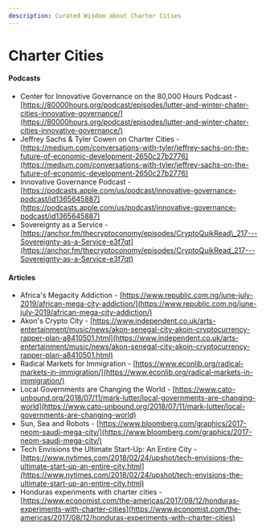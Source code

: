 ```yaml
---
description: Curated Wisdom about Charter Cities
---
```


# Charter Cities

#### Podcasts

* Center for Innovative Governance on the 80,000 Hours Podcast - [https://80000hours.org/podcast/episodes/lutter-and-winter-chater-cities-innovative-governance/](https://80000hours.org/podcast/episodes/lutter-and-winter-chater-cities-innovative-governance/)
* Jeffrey Sachs & Tyler Cowen on Charter Cities - [https://medium.com/conversations-with-tyler/jeffrey-sachs-on-the-future-of-economic-development-2650c27b2776](https://medium.com/conversations-with-tyler/jeffrey-sachs-on-the-future-of-economic-development-2650c27b2776)
* ‎Innovative Governance Podcast - [https://podcasts.apple.com/us/podcast/innovative-governance-podcast/id1365645887](https://podcasts.apple.com/us/podcast/innovative-governance-podcast/id1365645887)
* Sovereignty as a Service - [https://anchor.fm/thecryptoconomy/episodes/CryptoQuikRead\_217---Sovereignty-as-a-Service-e3f7qt](https://anchor.fm/thecryptoconomy/episodes/CryptoQuikRead_217---Sovereignty-as-a-Service-e3f7qt)

#### Articles

* Africa's Megacity Addiction - [https://www.republic.com.ng/june-july-2019/african-mega-city-addiction/](https://www.republic.com.ng/june-july-2019/african-mega-city-addiction/)
* Akon's Crypto City - [https://www.independent.co.uk/arts-entertainment/music/news/akon-senegal-city-akoin-cryptocurrency-rapper-plan-a8410501.html](https://www.independent.co.uk/arts-entertainment/music/news/akon-senegal-city-akoin-cryptocurrency-rapper-plan-a8410501.html)
* Radical Markets for Immigration - [https://www.econlib.org/radical-markets-in-immigration/](https://www.econlib.org/radical-markets-in-immigration/)
* Local Governments are Changing the World - [https://www.cato-unbound.org/2018/07/11/mark-lutter/local-governments-are-changing-world](https://www.cato-unbound.org/2018/07/11/mark-lutter/local-governments-are-changing-world)
* Sun, Sea and Robots - [https://www.bloomberg.com/graphics/2017-neom-saudi-mega-city/](https://www.bloomberg.com/graphics/2017-neom-saudi-mega-city/)
* Tech Envisions the Ultimate Start-Up: An Entire City - [https://www.nytimes.com/2018/02/24/upshot/tech-envisions-the-ultimate-start-up-an-entire-city.html](https://www.nytimes.com/2018/02/24/upshot/tech-envisions-the-ultimate-start-up-an-entire-city.html)
* Honduras experiments with charter cities - [https://www.economist.com/the-americas/2017/08/12/honduras-experiments-with-charter-cities](https://www.economist.com/the-americas/2017/08/12/honduras-experiments-with-charter-cities)



